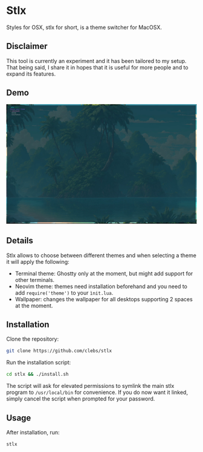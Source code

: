 # Stlx
Styles for OSX, stlx for short, is a theme switcher for MacOSX.

## Disclaimer
This tool is currently an experiment and it has been tailored to my setup. That being said, I share it in hopes that it is useful for more people and to expand its features.

## Demo
[![Watch the video](https://raw.githubusercontent.com/clebs/stlx/main/assets/thumbnail.png)](https://raw.githubusercontent.com/clebs/stlx/main/assets/stlx-demo.mp4)

## Details
Stlx allows to choose between different themes and when selecting a theme it will apply the following:
- Terminal theme: Ghostty only at the moment, but might add support for other terminals.
- Neovim theme: themes need installation beforehand and you need to add `require('theme')` to your `ìnit.lua`.
- Wallpaper: changes the wallpaper for all desktops supporting 2 spaces at the moment.

## Installation
Clone the repository:
```bash
git clone https://github.com/clebs/stlx

```
Run the installation script:
```bash
cd stlx && ./install.sh
```

The script will ask for elevated permissions to symlink the main stlx program to `/usr/local/bin` for convenience.
If you do now want it linked, simply cancel the script when prompted for your password.

## Usage
After installation, run:
```bash
stlx
```
